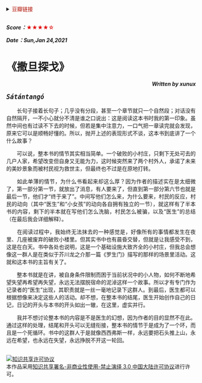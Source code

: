 <details>
    <summary><font color=blue**>豆瓣链接</font> </summary>

##
[<p align=right>豆瓣读书</p>](https://book.douban.com/subject/26394865/) 
<img src='png/007.png' width=900> 
---
</details>

##

***Score：***<font color=yellow**>★★★★☆</font>

***Date：Sun,Jan 24,2021***

# 《撒旦探戈》
***<p align=right>Written by xunux</p>***

<font size=4>
<b><i>
    
    Sátántangó

</b></i>
</font>

<p align=justify>
&emsp;&emsp;长句子接着长句子；几乎没有分段，甚至一个章节就只一个自然段；对话没有自然隔开，一不小心就分不清是谁之口说出：这是阅读这本书时我的第一印象。虽然中间也有过读不下去的时候，但若是集中注意力，一口气把一章读完就会发现，原来它可以是顺畅好懂的。所以，抛开上述的表现形式不谈，这本书到底讲了一个什么故事？

<p align=justify>
&emsp;&emsp;可以说，整本书的情节其实相当简单。一个破败的小村庄，只剩下无处可去的几户人家，希望改变但自身又无能为力，这时候突然来了两个村外人，承诺了未来的美妙景象而被村民视为救世主，但最终也不过是在原地打转。

<p align=justify>
&emsp;&emsp;如此单薄的情节，为什么书看起来却这么厚？因为作者的描述实在是太细微了，第一部分第一节，就放出了消息，有人要来了，但直到第一部分第六节也就是最后一节，他们才“终于来了”。中间写他们怎么来，为什么要来，村民的反应，村民的动向（其中“医生”和“小女孩”的动向各自拥有独立的一节），就这样有了半本书的内容，剩下的半本就在写他们怎么洗脑，村民怎么被骗，以及“医生”的总结（在最后我会详细解释）。

<p align=justify>
&emsp;&emsp;在阅读过程中，我始终无法抹去的一种感觉是，好像所有的事情都发生在夜里、几座被废弃的破败小楼里。但其实书中也有晨昏交替，但就是让我感受不到，这是在白天。书中各处也说明，这是一个基础设施大致齐全的小村庄，但我总会想像这一群人是在类似于芥川龙之介那一篇《罗生门》描写的那样的场景里活动。这就和这本书的主旨有关了。

<p align=justify>
&emsp;&emsp;整本书就是在讲，被自身条件限制而困于当前状况中的小人物，如何不断地希望失望再希望再失望，永远无法摆脱宿命的泥淖这样一个故事。所以才有专门作为记录者的“医生”出现，其职责就是一丝一毫地记录下这群人。到最后，医生都可以根据想像来决定这些人的活动。却不想，在整本书的结尾，医生开始创作自己的日记，日记的开头与本书的开头如出一辙，在这里，虚实并行。

<p align=justify>
&emsp;&emsp;我并不想讨论整本书的内容是不是医生的幻想，因为作者的目的显然不在此。通过这样的处理，结尾和开头可以无缝衔接，整本书的情节于是成为了一个环，而且是一个死循环。书中的这群人于是就像西西弗斯一样，永远要把石头推上山，永远在希望，也永远在失望，永远挣脱不开这一轮回。

##
<a rel="license" href="http://creativecommons.org/licenses/by-nc-nd/3.0/cn/"><img alt="知识共享许可协议" style="border-width:0" src="https://i.creativecommons.org/l/by-nc-nd/3.0/cn/88x31.png" /></a><br />本作品采用<a rel="license" href="http://creativecommons.org/licenses/by-nc-nd/3.0/cn/">知识共享署名-非商业性使用-禁止演绎 3.0 中国大陆许可协议</a>进行许可。